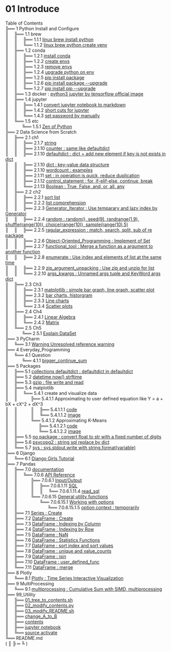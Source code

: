 # 01 Introduce
Table of Contents  
╠══ 1 Python Install and Configure  
║&ensp;&ensp;&nbsp;╠══ 1.1 brew  
║&ensp;&ensp;&nbsp;║&ensp;&ensp;&nbsp;╠══ 1.1.1 [linux brew install python](01_Install_and_Use_python/01_brew/01_linux_brew_install_python.md)  
║&ensp;&ensp;&nbsp;║&ensp;&ensp;&nbsp;╚══ 1.1.2 [linux brew python create venv](01_Install_and_Use_python/01_brew/02_linux_brew_python_create_env.md)  
║&ensp;&ensp;&nbsp;╠══ 1.2 conda  
║&ensp;&ensp;&nbsp;║&ensp;&ensp;&nbsp;╠══ 1.2.1 [install conda](01_Install_and_Use_python/02_conda/01_Install_anaconda.md)  
║&ensp;&ensp;&nbsp;║&ensp;&ensp;&nbsp;╠══ 1.2.2 [create envs](01_Install_and_Use_python/02_conda/02_conda_create_envs.md)  
║&ensp;&ensp;&nbsp;║&ensp;&ensp;&nbsp;╠══ 1.2.3 [remove envs](01_Install_and_Use_python/02_conda/03_conda_remove_envs.md)  
║&ensp;&ensp;&nbsp;║&ensp;&ensp;&nbsp;╠══ 1.2.4 [upgrade python on env](01_Install_and_Use_python/02_conda/04_coda_env_upgrade_python.md)  
║&ensp;&ensp;&nbsp;║&ensp;&ensp;&nbsp;╠══ 1.2.5 [pip install package](01_Install_and_Use_python/02_conda/05_pip_install_package.md)  
║&ensp;&ensp;&nbsp;║&ensp;&ensp;&nbsp;╠══ 1.2.6 [pip install package --upgrade](01_Install_and_Use_python/02_conda/06_pip_install_package_upgrade.md)  
║&ensp;&ensp;&nbsp;║&ensp;&ensp;&nbsp;╚══ 1.2.7 [pip install pip --upgrade](01_Install_and_Use_python/02_conda/07_pip_upgrade.md)  
║&ensp;&ensp;&nbsp;╠══ 1.3 docker : [python3 jupyter by tensorflow official image](01_Install_and_Use_python/03_docker/tensorflow_image.md)  
║&ensp;&ensp;&nbsp;╠══ 1.4 jupyter  
║&ensp;&ensp;&nbsp;║&ensp;&ensp;&nbsp;╠══ 1.4.1 [convert jupyter notebook to markdown](01_Install_and_Use_python/04_jupyter/01_convert_jupyter_notebook_to_markdown.md)  
║&ensp;&ensp;&nbsp;║&ensp;&ensp;&nbsp;╠══ 1.4.2 [short cuts for jupyter](01_Install_and_Use_python/04_jupyter/02_Jupyter_notebook_shortcuts.md)  
║&ensp;&ensp;&nbsp;║&ensp;&ensp;&nbsp;╚══ 1.4.3 [set password by manually](01_Install_and_Use_python/04_jupyter/03_jupyter_notebook_passwd.md)  
║&ensp;&ensp;&nbsp;╚══ 1.5 etc  
║&ensp;&ensp;&ensp;&ensp;&ensp;&ensp;╚══ 1.5.1 [Zen of Python](01_Install_and_Use_python/05_etc/02_Zen_of_Python_English_Korean.md)  
╠══ 2 Data Science from Scratch  
║&ensp;&ensp;&nbsp;╠══ 2.1 ch1  
║&ensp;&ensp;&nbsp;║&ensp;&ensp;&nbsp;╠══ 2.1.7 [string](02_Data_Science_from_Scratch/02_Ch/02.01.07_string.md)  
║&ensp;&ensp;&nbsp;║&ensp;&ensp;&nbsp;╠══ 2.1.10 [counter : same like defaultdict](02_Data_Science_from_Scratch/02_Ch/02.01.10_Counter.md)  
║&ensp;&ensp;&nbsp;║&ensp;&ensp;&nbsp;╠══ 2.1.10 [defaultdict : dict + add new element if key is not exists in dict](02_Data_Science_from_Scratch/02_Ch/02.01.10_defaultdict.md)  
║&ensp;&ensp;&nbsp;║&ensp;&ensp;&nbsp;╠══ 2.1.10 [dict : key-value data structure](02_Data_Science_from_Scratch/02_Ch/02.01.10_dict.md)  
║&ensp;&ensp;&nbsp;║&ensp;&ensp;&nbsp;╠══ 2.1.10 [wordcount : examples](02_Data_Science_from_Scratch/02_Ch/02.01.10_wordcount_examples.md)  
║&ensp;&ensp;&nbsp;║&ensp;&ensp;&nbsp;╠══ 2.1.11 [set : in operation is quick, reduce duplication](02_Data_Science_from_Scratch/02_Ch/02.01.11_set.md)  
║&ensp;&ensp;&nbsp;║&ensp;&ensp;&nbsp;╠══ 2.1.12 [control_statement : for, if-elif-else, continue, break](02_Data_Science_from_Scratch/02_Ch/02.01.12_control_statement.md)  
║&ensp;&ensp;&nbsp;║&ensp;&ensp;&nbsp;╚══ 2.1.13 [Boolean : True, False, and, or, all, any](02_Data_Science_from_Scratch/02_Ch/02.01.13_Boolean.md)  
║&ensp;&ensp;&nbsp;╠══ 2.2 ch2  
║&ensp;&ensp;&nbsp;║&ensp;&ensp;&nbsp;╠══ 2.2.1 [sort list](02_Data_Science_from_Scratch/02_Ch/02.02.01_sort.md)  
║&ensp;&ensp;&nbsp;║&ensp;&ensp;&nbsp;╠══ 2.2.2 [list comprehension](02_Data_Science_from_Scratch/02_Ch/02.02.02_list_comprehension.md)  
║&ensp;&ensp;&nbsp;║&ensp;&ensp;&nbsp;╠══ 2.2.3 [Generator_Iterator : Use temparary and lazy index by Generator](02_Data_Science_from_Scratch/02_Ch/02.02.03_Generator_Iterator.md)  
║&ensp;&ensp;&nbsp;║&ensp;&ensp;&nbsp;╠══ 2.2.4 [random : random(), seed(9), randrange(1,9), shuffle(range(10)), choice(range(10)), sample(range(10),5)](02_Data_Science_from_Scratch/02_Ch/02.02.04_random_numbers.md)  
║&ensp;&ensp;&nbsp;║&ensp;&ensp;&nbsp;╠══ 2.2.5 [ragular_expression : match, search, split, sub of re package](02_Data_Science_from_Scratch/02_Ch/02.02.05_regular_expression.md)  
║&ensp;&ensp;&nbsp;║&ensp;&ensp;&nbsp;╠══ 2.2.6 [Object-Oriented_Programming : Implement of Set](02_Data_Science_from_Scratch/02_Ch/02.02.06_object-oriented_programming.md)  
║&ensp;&ensp;&nbsp;║&ensp;&ensp;&nbsp;╠══ 2.2.7 [functional_tool : Merge a function as a argument to another function](02_Data_Science_from_Scratch/02_Ch/02.02.07_functional_tool.md)  
║&ensp;&ensp;&nbsp;║&ensp;&ensp;&nbsp;╠══ 2.2.8 [enumerate : Use index and elements of list at the same time](02_Data_Science_from_Scratch/02_Ch/02.02.08_enumerate.md)  
║&ensp;&ensp;&nbsp;║&ensp;&ensp;&nbsp;╠══ 2.2.9 [zip_argument_unpacking : Use zip and unzip for list](02_Data_Science_from_Scratch/02_Ch/02.02.09_zip_argument_unpacking.ipynb)  
║&ensp;&ensp;&nbsp;║&ensp;&ensp;&nbsp;╚══ 2.2.10 [args_kwargs : Unnamed args tuple and KeyWord args dict](02_Data_Science_from_Scratch/02_Ch/02.02.10_args_kwargs.ipynb)  
║&ensp;&ensp;&nbsp;╠══ 2.3 Ch3  
║&ensp;&ensp;&nbsp;║&ensp;&ensp;&nbsp;╠══ 2.3.1 [matplotlib : simple bar graph, line graph, scatter plot](02_Data_Science_from_Scratch/03_Ch/03.01_matplotlib.ipynb)  
║&ensp;&ensp;&nbsp;║&ensp;&ensp;&nbsp;╠══ 2.3.2 [bar charts, historgram](02_Data_Science_from_Scratch/03_Ch/03.02_bar_charts.ipynb)  
║&ensp;&ensp;&nbsp;║&ensp;&ensp;&nbsp;╠══ 2.3.3 [Line charts](02_Data_Science_from_Scratch/03_Ch/03.03_line_charts.ipynb)  
║&ensp;&ensp;&nbsp;║&ensp;&ensp;&nbsp;╚══ 2.3.4 [Scatter plots](02_Data_Science_from_Scratch/03_Ch/03.04_scatter_plots.ipynb)  
║&ensp;&ensp;&nbsp;╠══ 2.4 Ch4  
║&ensp;&ensp;&nbsp;║&ensp;&ensp;&nbsp;╠══ 2.4.1 [Linear Algebra](02_Data_Science_from_Scratch/04_Ch/04.01_Linear_Algebra.ipynb)  
║&ensp;&ensp;&nbsp;║&ensp;&ensp;&nbsp;╚══ 2.4.2 [Matrix](02_Data_Science_from_Scratch/04_Ch/04.02_Matrix.ipynb)  
║&ensp;&ensp;&nbsp;╚══ 2.5 Ch5  
║&ensp;&ensp;&ensp;&ensp;&ensp;&ensp;╚══ 2.5.1 [Explain DataSet](02_Data_Science_from_Scratch/05_Ch/05.01_Explain_DataSet.ipynb)  
╠══ 3 PyCharm  
║&ensp;&ensp;&nbsp;╚══ 3.1 [Warning Unresolved reference warning](03_PyCharm/01_unresolved_reference_warning.md)  
╠══ 4 Everyday_Programming  
║&ensp;&ensp;&nbsp;╚══ 4.1 Question  
║&ensp;&ensp;&ensp;&ensp;&ensp;&ensp;╚══ 4.1.1 [bigger_continue_sum](04_Everyday_Programming/01_Q/bigger_continue_sum.py)  
╠══ 5 Packages  
║&ensp;&ensp;&nbsp;╠══ 5.1 [collections defaultdict : defaultdict in defaultdict](05_packages/01_collections/01_defaultdict/01_dictionary_in_dictionary.py)  
║&ensp;&ensp;&nbsp;╠══ 5.2 [datetime now() strftime](05_packages/02_datetime/01_datetime_now_strftime.py)  
║&ensp;&ensp;&nbsp;╠══ 5.3 [gzip : file write and read](05_packages/03_gzip/01_gzip_write_read.py)  
║&ensp;&ensp;&nbsp;╠══ 5.4 matplotlib  
║&ensp;&ensp;&nbsp;║&ensp;&ensp;&nbsp;╚══ 5.4.1 create and visualize data  
║&ensp;&ensp;&nbsp;║&ensp;&ensp;&ensp;&ensp;&ensp;&ensp;╠══ 5.4.1.1 Approximating to user defined equation like Y = a + bX + cX^2 + dX^3  
║&ensp;&ensp;&nbsp;║&ensp;&ensp;&ensp;&ensp;&ensp;&ensp;║&ensp;&ensp;&nbsp;╠══ 5.4.1.1.1 [code](05_packages/04_matplotlib/01_create_and_visualize_data/01_Approximating_to_user_defiend_equation/01_approximating_to_user_defined_equation.py)  
║&ensp;&ensp;&nbsp;║&ensp;&ensp;&ensp;&ensp;&ensp;&ensp;║&ensp;&ensp;&nbsp;╚══ 5.4.1.1.2 [image](05_packages/04_matplotlib/01_create_and_visualize_data/01_Approximating_to_user_defiend_equation/02_user_defined_equation_scatter_plot.png)  
║&ensp;&ensp;&nbsp;║&ensp;&ensp;&ensp;&ensp;&ensp;&ensp;╚══ 5.4.1.2 Approximating K-Means  
║&ensp;&ensp;&nbsp;║&ensp;&ensp;&ensp;&ensp;&ensp;&ensp;&ensp;&ensp;&ensp;&nbsp;╠══ 5.4.1.2.1 [code](05_packages/04_matplotlib/01_create_and_visualize_data/02_Approximating_to_kmeans/01_approximating_to_kmeans.py)  
║&ensp;&ensp;&nbsp;║&ensp;&ensp;&ensp;&ensp;&ensp;&ensp;&ensp;&ensp;&ensp;&nbsp;╚══ 5.4.1.2.2 [image](05_packages/04_matplotlib/01_create_and_visualize_data/02_Approximating_to_kmeans/02_kmean_scatter_plot.png)  
║&ensp;&ensp;&nbsp;╠══ 5.5 [no package : convert float to str with a fixed number of digits](05_packages/05_no_package/01_float_to_str_with_a_fixed_number_of_digits.ipynb)  
║&ensp;&ensp;&nbsp;╠══ 5.6 [psycopg2 : string sql replace by dict](05_packages/06_psycopg2/01_replace_string_with_dictionary.py)  
║&ensp;&ensp;&nbsp;╚══ 5.7 [sys : sys.stdout.write with string.format(variable)](05_packages/07_sys/01_sys_stdout_write_with_string_format.py)  
╠══ 6 Django  
║&ensp;&ensp;&nbsp;╚══ 6.1 [Django Girls Tutorial](06_Django/01_Django_Girls_Tutorial/memo.md)  
╠══ 7 Pandas  
║&ensp;&ensp;&nbsp;╠══ 7.0 [documentation](https://pandas.pydata.org/pandas-docs/stable/index.html)  
║&ensp;&ensp;&nbsp;║&ensp;&ensp;&nbsp;╚══ 7.0.6 [API Reference](https://pandas.pydata.org/pandas-docs/stable/reference/index.html)  
║&ensp;&ensp;&nbsp;║&ensp;&ensp;&ensp;&ensp;&ensp;&ensp;╠══ 7.0.6.1 [Input/Output](https://pandas.pydata.org/pandas-docs/stable/reference/io.html#)  
║&ensp;&ensp;&nbsp;║&ensp;&ensp;&ensp;&ensp;&ensp;&ensp;║&ensp;&ensp;&nbsp;╠══ 7.0.6.1.11 [SQL](https://pandas.pydata.org/pandas-docs/stable/reference/io.html#sql)  
║&ensp;&ensp;&nbsp;║&ensp;&ensp;&ensp;&ensp;&ensp;&ensp;║&ensp;&ensp;&nbsp;║&ensp;&ensp;&nbsp;╚══ 7.0.6.1.11.4 [read_sql](07_Pandas/00_documentation/06_API_Reference/01_Input_Output/11_SQL/04_read_sql.md)  
║&ensp;&ensp;&nbsp;║&ensp;&ensp;&ensp;&ensp;&ensp;&ensp;╚══ 7.0.6.15 [General utility functions](https://pandas.pydata.org/pandas-docs/stable/reference/general_utility_functions.html)  
║&ensp;&ensp;&nbsp;║&ensp;&ensp;&ensp;&ensp;&ensp;&ensp;&ensp;&ensp;&emsp;╚══ 7.0.6.15.1 [Working with options](https://pandas.pydata.org/pandas-docs/stable/reference/general_utility_functions.html#working-with-options)  
║&ensp;&ensp;&nbsp;║&ensp;&ensp;&ensp;&ensp;&ensp;&ensp;&ensp;&ensp;&ensp;&ensp;&ensp;&ensp;&ensp;&nbsp;╚══ 7.0.6.15.1.5 [option context : temporarily](07_Pandas/00_documentation/06_API_Reference/15_General_utility_functions/01_Working_with_options/05_option_context.md)  
║&ensp;&ensp;&nbsp;╠══ 7.1 [Series : Create](07_Pandas/01_Series_Create.ipynb)  
║&ensp;&ensp;&nbsp;╠══ 7.2 [DataFrame : Create](07_Pandas/02_DataFrame_Create.ipynb)  
║&ensp;&ensp;&nbsp;╠══ 7.3 [DataFrame : Indexing by Column](07_Pandas/03_DataFrame_Indexing_by_column.ipynb)  
║&ensp;&ensp;&nbsp;╠══ 7.4 [DataFrame : Indexing by Row](07_Pandas/04_DataFrame_Indexing_by_row.ipynb)  
║&ensp;&ensp;&nbsp;╠══ 7.5 [DataFrame : NaN](07_Pandas/05_DataFrame_NaN.ipynb)  
║&ensp;&ensp;&nbsp;╠══ 7.6 [DataFrame : Statistics Functions](07_Pandas/06_DataFrame_statistics_function.ipynb)  
║&ensp;&ensp;&nbsp;╠══ 7.7 [DataFrame : sort index and sort values](07_Pandas/07_DataFrame_sort_index_and_sort_values.ipynb)  
║&ensp;&ensp;&nbsp;╠══ 7.8 [DataFrame : unique and value_counts](07_Pandas/08_unique_value_counts.ipynb)  
║&ensp;&ensp;&nbsp;╠══ 7.9 [DataFrame : isin](07_Pandas/09_isin.ipynb)  
║&ensp;&ensp;&nbsp;╠══ 7.10 [DataFrame : user_defined_func](07_Pandas/10_user_defined_func.ipynb)  
║&ensp;&ensp;&nbsp;╚══ 7.11 [DataFrame : merge](07_Pandas/11_df_merge.ipynb)  
╠══ 8 Plotly  
║&ensp;&ensp;&nbsp;╚══ 8.1 [Plotly : Time Series Interactive Visualization](08_Plotly/01_plotly-time-series.ipynb)  
╠══ 9 MultiProcessing  
║&ensp;&ensp;&nbsp;╚══ 9.1 [multiprocessing : Cumulative Sum with SIMD, multiprocessing](09_MultiProcessing/01_SIMD_by_multiprocessing.ipynb)  
╠══ 99_Utility  
║&ensp;&ensp;&nbsp;╠══ [01_tree_to_contents.sh](99_Utility/01_tree_to_contents.sh)  
║&ensp;&ensp;&nbsp;╠══ [02_modify_contents.py](99_Utility/02_modify_contents.py)  
║&ensp;&ensp;&nbsp;╠══ [03_modify_README.sh](99_Utility/03_modify_number_of_file_on_README.sh)  
║&ensp;&ensp;&nbsp;╠══ [change_A_to_B](99_Utility/change_A_to_B.txt)  
║&ensp;&ensp;&nbsp;╠══ [contents](99_Utility/contents.txt)  
║&ensp;&ensp;&nbsp;╠══ [jupyter notebook](99_Utility/jn_jupyter_notebook.sh)  
║&ensp;&ensp;&nbsp;╚══ [source activate](99_Utility/sa_source_activate.sh)  
╚══ README.md  
( ║ ╠ ═ ╚ )  

